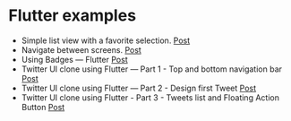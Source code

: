 # Flutter examples

- Simple list view with a favorite selection. [Post](https://medium.com/@castellano.mariano/create-a-favorite-selection-in-listview-using-flutter-fc40d3211aeb)
- Navigate between screens. [Post](https://medium.com/@castellano.mariano/navigate-between-screens-flutter-9451be448d15)
- Using Badges — Flutter [Post](https://medium.com/@castellano.mariano/using-badges-flutter-3cef33b18dd8)
- Twitter UI clone using Flutter — Part 1 - Top and bottom navigation bar [Post](https://medium.com/@castellano.mariano/twitter-ui-clone-using-flutter-part-1-58602b516297)
- Twitter UI clone using Flutter — Part 2 - Design first Tweet [Post](https://medium.com/@castellano.mariano/twitter-ui-clone-using-flutter-part-2-5ab0f6ef2eeb)
- Twitter UI clone using Flutter - Part 3 - Tweets list and Floating Action Button [Post](https://medium.com/@castellano.mariano/twitter-ui-clone-using-flutter-part-3-acd367ffec2a)
